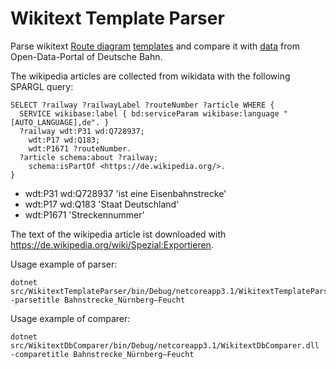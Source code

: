 # Wikitext Template Parser

Parse wikitext [Route diagram](https://de.wikipedia.org/wiki/Wikipedia:Formatvorlage_Bahnstrecke) [templates](https://www.mediawiki.org/wiki/Help:Templates) and compare it with [data](https://data.deutschebahn.com/dataset/geo-betriebsstelle) from Open-Data-Portal of Deutsche Bahn.

The wikipedia articles are collected from wikidata with the following SPARGL query:

```
SELECT ?railway ?railwayLabel ?routeNumber ?article WHERE {
  SERVICE wikibase:label { bd:serviceParam wikibase:language "[AUTO_LANGUAGE],de". }
  ?railway wdt:P31 wd:Q728937;
    wdt:P17 wd:Q183;
    wdt:P1671 ?routeNumber.
  ?article schema:about ?railway;
    schema:isPartOf <https://de.wikipedia.org/>.
}
```
* wdt:P31 wd:Q728937 'ist eine Eisenbahnstrecke'
* wdt:P17 wd:Q183 'Staat Deutschland'
* wdt:P1671 'Streckennummer'

The text of the wikipedia article ist downloaded with https://de.wikipedia.org/wiki/Spezial:Exportieren.

Usage example of parser:

```
dotnet src/WikitextTemplateParser/bin/Debug/netcoreapp3.1/WikitextTemplateParser.dll -parsetitle Bahnstrecke_Nürnberg–Feucht
```

Usage example of comparer:

```
dotnet src/WikitextDbComparer/bin/Debug/netcoreapp3.1/WikitextDbComparer.dll -comparetitle Bahnstrecke_Nürnberg–Feucht
```